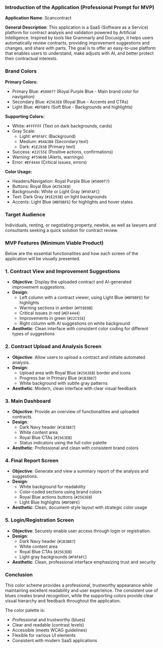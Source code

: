 ### Introduction of the Application (Professional Prompt for MVP)

**Application Name**: Scancontract

**General Description**: This application is a SaaS (Software as a Service) platform for contract analysis and validation powered by Artificial Intelligence. Inspired by tools like Grammarly and Docusign, it helps users automatically review contracts, providing improvement suggestions and changes, and share with parts. The goal is to offer an easy-to-use platform that enables users to understand, make adjusts with AI, and better protect their contractual interests.

### Brand Colors

**Primary Colors:**
- Primary Blue: `#5000f7` (Royal Purple Blue - Main brand color for navigation)
- Secondary Blue: `#2563EB` (Royal Blue - Accents and CTAs)
- Light Blue: `#BFDBFE` (Soft Blue - Backgrounds and highlights)

**Supporting Colors:**
- White: `#FFFFFF` (Text on dark backgrounds, cards)
- Gray Scale: 
  - Light: `#F8FAFC` (Background)
  - Medium: `#94A3B8` (Secondary text)
  - Dark: `#1E293B` (Primary text)
- Success: `#22C55E` (Positive actions, confirmations)
- Warning: `#F59E0B` (Alerts, warnings)
- Error: `#EF4444` (Critical issues, errors)

**Color Usage:**
- Headers/Navigation: Royal Purple Blue (`#5000f7`)
- Buttons: Royal Blue (`#2563EB`)
- Backgrounds: White or Light Gray (`#F8FAFC`)
- Text: Dark Gray (`#1E293B`) on light backgrounds
- Accents: Light Blue (`#BFDBFE`) for highlights and hover states

### Target Audience
Individuals, renting, or negotiating property, newbie, as well as lawyers and consultants seeking a quick solution for contract review.

### MVP Features (Minimum Viable Product)

Below are the essential functionalities and how each screen of the application will be visually presented.

### 1. **Contract View and Improvement Suggestions**
   - **Objective**: Display the uploaded contract and AI-generated improvement suggestions.
   - **Design**: 
     - Left column with a contract viewer, using Light Blue (`#BFDBFE`) for highlights
     - Warning sections in amber (`#F59E0B`)
     - Critical issues in red (`#EF4444`)
     - Improvements in green (`#22C55E`)
     - Right column with AI suggestions on white background
   - **Aesthetic**: Clean interface with consistent color coding for different types of suggestions

### 2. **Contract Upload and Analysis Screen**
   - **Objective**: Allow users to upload a contract and initiate automated analysis.
   - **Design**: 
     - Upload area with Royal Blue (`#2563EB`) border and icons
     - Progress bar in Primary Blue (`#1B3B87`)
     - White background with subtle gray patterns
   - **Aesthetic**: Modern, clean interface with clear visual feedback

### 3. **Main Dashboard**
   - **Objective**: Provide an overview of functionalities and uploaded contracts.
   - **Design**: 
     - Dark Navy header (`#1B3B87`)
     - White content area
     - Royal Blue CTAs (`#2563EB`)
     - Status indicators using the full color palette
   - **Aesthetic**: Professional and clean with consistent brand colors

### 4. **Final Report Screen**
   - **Objective**: Generate and view a summary report of the analysis and suggestions.
   - **Design**: 
     - White background for readability
     - Color-coded sections using brand colors
     - Royal Blue actions buttons (`#2563EB`)
     - Light Blue highlights (`#BFDBFE`)
   - **Aesthetic**: Clean, document-style layout with strategic color usage

### 5. **Login/Registration Screen**
   - **Objective**: Securely enable user access through login or registration.
   - **Design**: 
     - Dark Navy header (`#1B3B87`)
     - White content area
     - Royal Blue CTAs (`#2563EB`)
     - Light gray backgrounds (`#F8FAFC`)
   - **Aesthetic**: Clean, professional interface emphasizing trust and security

### Conclusion

This color scheme provides a professional, trustworthy appearance while maintaining excellent readability and user experience. The consistent use of blues creates brand recognition, while the supporting colors provide clear visual hierarchy and feedback throughout the application.

The color palette is:
- Professional and trustworthy (blues)
- Clear and readable (contrast levels)
- Accessible (meets WCAG guidelines)
- Flexible for various UI elements
- Consistent with modern SaaS applications